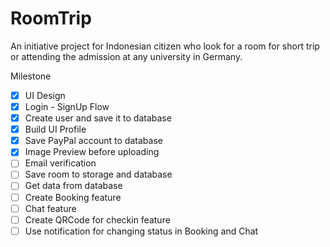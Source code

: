 # RoomTrip

An initiative project for Indonesian citizen who look for 
a room for short trip or attending the admission 
at any university in Germany.

Milestone
- [x] UI Design
- [x] Login - SignUp Flow
- [x] Create user and save it to database
- [x] Build UI Profile
- [x] Save PayPal account to database
- [x] Image Preview before uploading
- [ ] Email verification
- [ ] Save room to storage and database
- [ ] Get data from database
- [ ] Create Booking feature
- [ ] Chat feature
- [ ] Create QRCode for checkin feature
- [ ] Use notification for changing status in Booking and Chat
